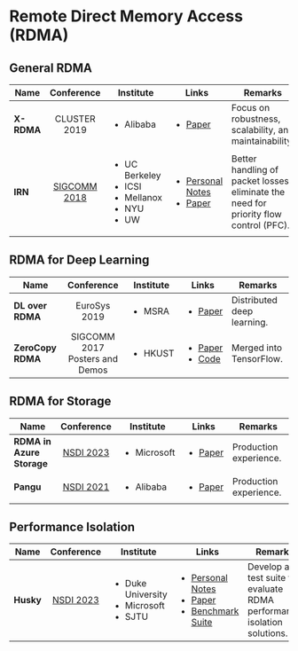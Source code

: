 # Remote Direct Memory Access (RDMA)

## General RDMA

| Name       |                         Conference                        | Institute                                                                          | Links                                                                                                                                                                                                     | Remarks                                                                               |
| ---------- | :-------------------------------------------------------: | ---------------------------------------------------------------------------------- | --------------------------------------------------------------------------------------------------------------------------------------------------------------------------------------------------------- | ------------------------------------------------------------------------------------- |
| **X-RDMA** |                        CLUSTER 2019                       | <ul><li>Alibaba</li></ul>                                                          | <ul><li><a href="https://ieeexplore.ieee.org/document/8891004">Paper</a></li></ul>                                                                                                                        | Focus on robustness, scalability, and maintainability.                                |
| **IRN**    | [SIGCOMM 2018](../reading-notes/conference/sigcomm-2018/) | <ul><li>UC Berkeley</li><li>ICSI</li><li>Mellanox</li><li>NYU</li><li>UW</li></ul> | <ul><li><a href="../reading-notes/conference/sigcomm-2018/revisiting-network-support-for-rdma.md">Personal Notes</a></li><li><a href="https://dl.acm.org/doi/10.1145/3230543.3230557">Paper</a></li></ul> | Better handling of packet losses; eliminate the need for priority flow control (PFC). |

## RDMA for Deep Learning

| Name              |           Conference           | Institute               | Links                                                                                                                                                                                          | Remarks                    |
| ----------------- | :----------------------------: | ----------------------- | ---------------------------------------------------------------------------------------------------------------------------------------------------------------------------------------------- | -------------------------- |
| **DL over RDMA**  |          EuroSys 2019          | <ul><li>MSRA</li></ul>  | <ul><li><a href="https://dl.acm.org/doi/10.1145/3302424.3303975">Paper</a></li></ul>                                                                                                           | Distributed deep learning. |
| **ZeroCopy RDMA** | SIGCOMM 2017 Posters and Demos | <ul><li>HKUST</li></ul> | <ul><li><a href="https://dl.acm.org/doi/10.1145/3123878.3131975">Paper</a></li><li><a href="https://github.com/tensorflow/networking/tree/master/tensorflow_networking/gdr">Code</a></li></ul> | Merged into TensorFlow.    |

## RDMA for Storage

| Name                      |                       Conference                      | Institute                   | Links                                                                                           | Remarks                |
| ------------------------- | :---------------------------------------------------: | --------------------------- | ----------------------------------------------------------------------------------------------- | ---------------------- |
| **RDMA in Azure Storage** |  [NSDI 2023](../reading-notes/conference/nsdi-2023/)  | <ul><li>Microsoft</li></ul> | <ul><li><a href="https://www.usenix.org/conference/nsdi23/presentation/bai">Paper</a></li></ul> | Production experience. |
| **Pangu**                 | [NSDI 2021](../reading-notes/conference/nsdi-2021.md) | <ul><li>Alibaba</li></ul>   | <ul><li><a href="https://www.usenix.org/conference/nsdi21/presentation/gao">Paper</a></li></ul> | Production experience. |

## Performance Isolation

| Name      |                      Conference                     | Institute                                                        | Links                                                                                                                                                                                                                                                          | Remarks                                                                |
| --------- | :-------------------------------------------------: | ---------------------------------------------------------------- | -------------------------------------------------------------------------------------------------------------------------------------------------------------------------------------------------------------------------------------------------------------- | ---------------------------------------------------------------------- |
| **Husky** | [NSDI 2023](../reading-notes/conference/nsdi-2023/) | <ul><li>Duke University</li><li>Microsoft</li><li>SJTU</li></ul> | <ul><li><a href="../reading-notes/conference/nsdi-2023/husky.md">Personal Notes</a></li><li><a href="https://www.usenix.org/conference/nsdi23/presentation/kong">Paper</a></li><li><a href="https://github.com/host-bench/husky">Benchmark Suite</a></li></ul> | Develop a test suite to evaluate RDMA performance isolation solutions. |
